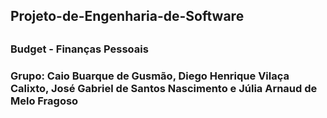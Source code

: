 <h2>Projeto-de-Engenharia-de-Software<h2>
<h3>Budget - Finanças Pessoais<h3>

<p>Grupo: Caio Buarque de Gusmão, Diego Henrique Vilaça Calixto, José Gabriel de Santos Nascimento e Júlia Arnaud de Melo Fragoso<p>


